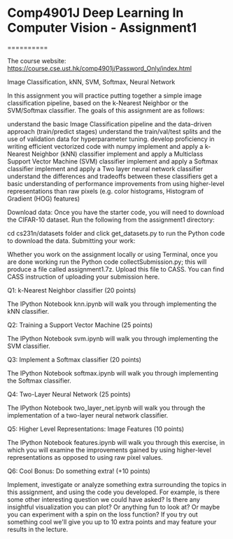 # Comp4901J Deep Learning In Computer Vision - Assignment1
==========

The course website: https://course.cse.ust.hk/comp4901j/Password_Only/index.html

Image Classification, kNN, SVM, Softmax, Neural Network

In this assignment you will practice putting together a simple image classification pipeline, based on the k-Nearest Neighbor or the SVM/Softmax classifier. The goals of this assignment are as follows:

understand the basic Image Classification pipeline and the data-driven approach (train/predict stages)
understand the train/val/test splits and the use of validation data for hyperparameter tuning.
develop proficiency in writing efficient vectorized code with numpy
implement and apply a k-Nearest Neighbor (kNN) classifier
implement and apply a Multiclass Support Vector Machine (SVM) classifier
implement and apply a Softmax classifier
implement and apply a Two layer neural network classifier
understand the differences and tradeoffs between these classifiers
get a basic understanding of performance improvements from using higher-level representations than raw pixels (e.g. color histograms, Histogram of Gradient (HOG) features)

Download data: Once you have the starter code, you will need to download the CIFAR-10 dataset. Run the following from the assignment1 directory:

cd cs231n/datasets folder and click get_datasets.py to run the Python code to download the data.
Submitting your work:

Whether you work on the assignment locally or using Terminal, once you are done working run the Python code collectSubmission.py; this will produce a file called assignment1.7z. Upload this file to CASS. You can find CASS instruction of uploading your submission here.

Q1: k-Nearest Neighbor classifier (20 points)

The IPython Notebook knn.ipynb will walk you through implementing the kNN classifier.

Q2: Training a Support Vector Machine (25 points)

The IPython Notebook svm.ipynb will walk you through implementing the SVM classifier.

Q3: Implement a Softmax classifier (20 points)

The IPython Notebook softmax.ipynb will walk you through implementing the Softmax classifier.

Q4: Two-Layer Neural Network (25 points)

The IPython Notebook two_layer_net.ipynb will walk you through the implementation of a two-layer neural network classifier.

Q5: Higher Level Representations: Image Features (10 points)

The IPython Notebook features.ipynb will walk you through this exercise, in which you will examine the improvements gained by using higher-level representations as opposed to using raw pixel values.

Q6: Cool Bonus: Do something extra! (+10 points)

Implement, investigate or analyze something extra surrounding the topics in this assignment, and using the code you developed. For example, is there some other interesting question we could have asked? Is there any insightful visualization you can plot? Or anything fun to look at? Or maybe you can experiment with a spin on the loss function? If you try out something cool we'll give you up to 10 extra points and may feature your results in the lecture.
